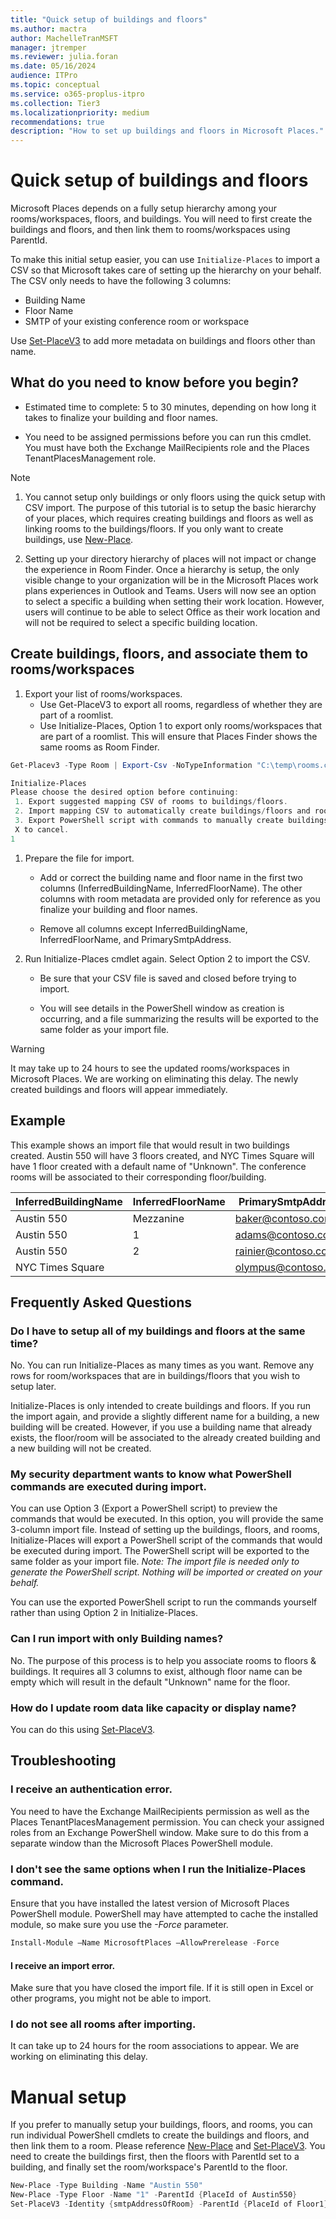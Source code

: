 ```yaml
---
title: "Quick setup of buildings and floors"
ms.author: mactra
author: MachelleTranMSFT
manager: jtremper
ms.reviewer: julia.foran
ms.date: 05/16/2024
audience: ITPro
ms.topic: conceptual
ms.service: o365-proplus-itpro
ms.collection: Tier3
ms.localizationpriority: medium
recommendations: true
description: "How to set up buildings and floors in Microsoft Places."
---
```


# Quick setup of buildings and floors

Microsoft Places depends on a fully setup hierarchy among your rooms/workspaces, floors, and buildings.  You will need to first create the buildings and floors, and then link them to rooms/workspaces using ParentId.

To make this initial setup easier, you can use `Initialize-Places` to import a CSV so that Microsoft takes care of setting up the hierarchy on your behalf.  The CSV only needs to have the following 3 columns:

* Building Name
* Floor Name
* SMTP of your existing conference room or workspace

Use [Set-PlaceV3](set-placev3.md) to add more metadata on buildings and floors other than name.

## What do you need to know before you begin?
- Estimated time to complete: 5 to 30 minutes, depending on how long it takes to finalize your building and floor names.

- You need to be assigned permissions before you can run this cmdlet. You must have both the Exchange MailRecipients role and the Places TenantPlacesManagement role.

> [!NOTE]
> 1. You cannot setup only buildings or only floors using the quick setup with CSV import.  The purpose of this tutorial is to setup the basic hierarchy of your places, which requires creating buildings and floors as well as linking rooms to the buildings/floors.  If you only want to create buildings, use [New-Place](new-place.md).
2. Setting up your directory hierarchy of places will not impact or change the experience in Room Finder.  Once a hierarchy is setup, the only visible change to your organization will be in the Microsoft Places work plans experiences in Outlook and Teams.  Users will now see an option to select a specific a building when setting their work location.  However, users will continue to be able to select Office as their work location and will not be required to select a specific building location.
## Create buildings, floors, and associate them to rooms/workspaces

1. Export your list of rooms/workspaces.
   - Use Get-PlaceV3 to export all rooms, regardless of whether they are part of a roomlist.  
   - Use Initialize-Places, Option 1 to export only rooms/workspaces that are part of a roomlist.  This will ensure that Places Finder shows the same rooms as Room Finder.
      
```powershell
Get-Placev3 -Type Room | Export-Csv -NoTypeInformation "C:\temp\rooms.csv"
```
```powershell
Initialize-Places
Please choose the desired option before continuing:
 1. Export suggested mapping CSV of rooms to buildings/floors.
 2. Import mapping CSV to automatically create buildings/floors and room mappings.
 3. Export PowerShell script with commands to manually create buildings/floors and room mappings based on an imported CSV.
 X to cancel.
1
```

1. Prepare the file for import.

   - Add or correct the building name and floor name in the first two columns (InferredBuildingName, InferredFloorName).  The other columns with room metadata are provided only for reference as you finalize your building and floor names.
      
   - Remove all columns except InferredBuildingName, InferredFloorName, and PrimarySmtpAddress.
      
1. Run Initialize-Places cmdlet again.  Select Option 2 to import the CSV.
   - Be sure that your CSV file is saved and closed before trying to import.
      
   - You will see details in the PowerShell window as creation is occurring, and a file summarizing the results will be exported to the same folder as your import file.
      
> [!WARNING]
> It may take up to 24 hours to see the updated rooms/workspaces in Microsoft Places.  We are working on eliminating this delay.  The newly created buildings and floors will appear immediately.
## Example
This example shows an import file that would result in two buildings created.  Austin 550 will have 3 floors created, and NYC Times Square will have 1 floor created with a default name of "Unknown".  The conference rooms will be associated to their corresponding floor/building.

| InferredBuildingName | InferredFloorName | PrimarySmtpAddress |
| -------- | -------- | -------- |
|Austin 550|Mezzanine|baker@contoso.com|
|Austin 550|1|adams@contoso.com|
|Austin 550|2|rainier@contoso.com|
|NYC Times Square||olympus@contoso.com|

## Frequently Asked Questions
### Do I have to setup all of my buildings and floors at the same time?
No. You can run Initialize-Places as many times as you want. Remove any rows for room/workspaces that are in buildings/floors that you wish to setup later.

Initialize-Places is only intended to create buildings and floors.  If you run the import again, and provide a slightly different name for a building, a new building will be created.  However, if you use a building name that already exists, the floor/room will be associated to the already created building and a new building will not be created.

### My security department wants to know what PowerShell commands are executed during import.
You can use Option 3 (Export a PowerShell script) to preview the commands that would be executed.  In this option, you will provide the same 3-column import file.  Instead of setting up the buildings, floors, and rooms, Initialize-Places will export a PowerShell script of the commands that would be executed during import.  The PowerShell script will be exported to the same folder as your import file.  *Note: The import file is needed only to generate the PowerShell script. Nothing will be imported or created on your behalf.*

You can use the exported PowerShell script to run the commands yourself rather than using Option 2 in Initialize-Places.

### Can I run import with only Building names?
No. The purpose of this process is to help you associate rooms to floors & buildings.  It requires all 3 columns to exist, although floor name can be empty which will result in the default "Unknown" name for the floor.

### How do I update room data like capacity or display name?
You can do this using [Set-PlaceV3](set-placev3.md).

## Troubleshooting
### I receive an authentication error.
You need to have the Exchange MailRecipients permission as well as the Places TenantPlacesManagement permission.  You can check your assigned roles from an Exchange PowerShell window.  Make sure to do this from a separate window than the Microsoft Places PowerShell module.

### I don't see the same options when I run the Initialize-Places command.
Ensure that you have installed the latest version of Microsoft Places PowerShell module.  PowerShell may have attempted to cache the installed module, so make sure you use the *-*_Force_ parameter.

```powershell
Install-Module –Name MicrosoftPlaces –AllowPrerelease -Force
```

#### I receive an import error.
Make sure that you have closed the import file.  If it is still open in Excel or other programs, you might not be able to import.

### I do not see all rooms after importing.

It can take up to 24 hours for the room associations to appear.  We are working on eliminating this delay.

# Manual setup
If you prefer to manually setup your buildings, floors, and rooms, you can run individual PowerShell cmdlets to create the buildings and floors, and then link them to a room.  Please reference [New-Place](new-place.md) and [Set-PlaceV3](set-placev3.md).  You need to create the buildings first, then the floors with ParentId set to a building, and finally set the room/workspace's ParentId to the floor.

```powershell
New-Place -Type Building -Name "Austin 550"
New-Place -Type Floor -Name "1" -ParentId {PlaceId of Austin550}
Set-PlaceV3 -Identity {smtpAddressOfRoom} -ParentId {PlaceId of Floor1}
```

